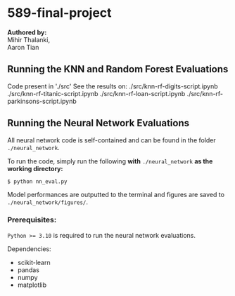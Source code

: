 # 589-final-project

**Authored by:** \
Mihir Thalanki, \
Aaron Tian
## Running the KNN and Random Forest Evaluations
Code present in './src'
See the results on:
./src/knn-rf-digits-script.ipynb
./src/knn-rf-titanic-script.ipynb
./src/knn-rf-loan-script.ipynb
./src/knn-rf-parkinsons-script.ipynb

## Running the Neural Network Evaluations
All neural network code is self-contained and can be found in the folder `./neural_network`. 


To run the code, simply run the following **with** `./neural_network` **as the working directory:**

```console
$ python nn_eval.py
```

Model performances are outputted to the terminal and figures are saved to `./neural_network/figures/`.

### Prerequisites:
`Python >= 3.10` is required to run the neural network evaluations. 

Dependencies:
 - scikit-learn
 - pandas
 - numpy
 - matplotlib

